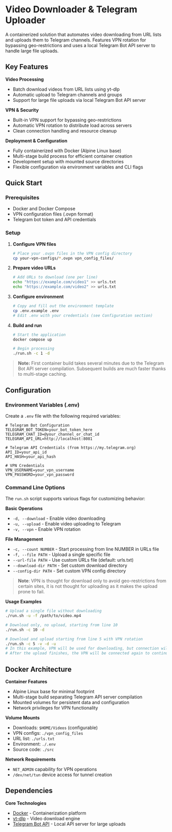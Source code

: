# Video Downloader & Telegram Uploader

A containerized solution that automates video downloading from URL lists and uploads them to Telegram channels. Features VPN rotation for bypassing geo-restrictions and uses a local Telegram Bot API server to handle large file uploads.

## Key Features

**Video Processing**
- Batch download videos from URL lists using yt-dlp
- Automatic upload to Telegram channels and groups
- Support for large file uploads via local Telegram Bot API server

**VPN & Security**
- Built-in VPN support for bypassing geo-restrictions
- Automatic VPN rotation to distribute load across servers
- Clean connection handling and resource cleanup

**Deployment & Configuration**
- Fully containerized with Docker (Alpine Linux base)
- Multi-stage build process for efficient container creation
- Development setup with mounted source directories
- Flexible configuration via environment variables and CLI flags

## Quick Start

### Prerequisites
- Docker and Docker Compose
- VPN configuration files (.ovpn format)
- Telegram bot token and API credentials

### Setup

1. **Configure VPN files**
   ```bash
   # Place your .ovpn files in the VPN config directory
   cp your-vpn-configs/*.ovpn vpn_config_files/
   ```

2. **Prepare video URLs**
   ```bash
   # Add URLs to download (one per line)
   echo "https://example.com/video1" >> urls.txt
   echo "https://example.com/video2" >> urls.txt
   ```

3. **Configure environment**
   ```bash
   # Copy and fill out the environment template
   cp .env.example .env
   # Edit .env with your credentials (see Configuration section)
   ```

4. **Build and run**
   ```bash
   # Start the application
   docker compose up
   
   # Begin processing
   ./run.sh -c 1 -d
   ```

> **Note:** First container build takes several minutes due to the Telegram Bot API server compilation. Subsequent builds are much faster thanks to multi-stage caching.

## Configuration

### Environment Variables (.env)

Create a `.env` file with the following required variables:

```env
# Telegram Bot Configuration
TELEGRAM_BOT_TOKEN=your_bot_token_here
TELEGRAM_CHAT_ID=@your_channel_or_chat_id
TELEGRAM_API_URL=http://localhost:8081

# Telegram API Credentials (from https://my.telegram.org)
API_ID=your_api_id
API_HASH=your_api_hash

# VPN Credentials
VPN_USERNAME=your_vpn_username
VPN_PASSWORD=your_vpn_password
```

### Command Line Options

The `run.sh` script supports various flags for customizing behavior:

**Basic Operations**
- `-d, --download` - Enable video downloading
- `-u, --upload` - Enable video uploading to Telegram
- `-v, --vpn` - Enable VPN rotation

**File Management**
- `-c, --count NUMBER` - Start processing from line NUMBER in URLs file
- `-f, --file PATH` - Upload a single specific file
- `--url-file PATH` - Use custom URLs file (default: urls.txt)
- `--download-dir PATH` - Set custom download directory
- `--config-dir PATH` - Set custom VPN config directory

> **Note**: VPN is thought for download only to avoid geo-restrictions from certain sites, it is not thought for uploading as it makes the upload prone to fail.

**Usage Examples**

```bash
# Upload a single file without downloading
./run.sh -u -f /path/to/video.mp4

# Download only, no upload, starting from line 10
./run.sh -c 10 -d

# Download and upload starting from line 5 with VPN rotation
./run.sh -c 5 -v -d -u
# In this example, VPN will be used for downloading, but connection will be closed for uploading the file.
# After the upload finishes, the VPN will be connected again to continue next download
```

## Docker Architecture

**Container Features**
- Alpine Linux base for minimal footprint
- Multi-stage build separating Telegram API server compilation
- Mounted volumes for persistent data and configuration
- Network privileges for VPN functionality

**Volume Mounts**
- Downloads: `$HOME/Videos` (configurable)
- VPN configs: `./vpn_config_files` 
- URL list: `./urls.txt`   
- Environment: `./.env` 
- Source code: `./src` 

**Network Requirements**
- `NET_ADMIN` capability for VPN operations
- `/dev/net/tun` device access for tunnel creation

## Dependencies

**Core Technologies**
- [Docker](https://docker.com) - Containerization platform
- [yt-dlp](https://github.com/yt-dlp/yt-dlp) - Video download engine
- [Telegram Bot API](https://github.com/tdlib/telegram-bot-api) - Local API server for large uploads
